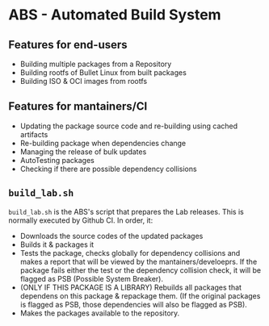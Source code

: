 # ABS - Automated Build System

## Features for end-users

- Building multiple packages from a Repository
- Building rootfs of Bullet Linux from built packages
- Building ISO & OCI images from rootfs

## Features for mantainers/CI

- Updating the package source code and re-building using cached artifacts
- Re-building package when dependencies change
- Managing the release of bulk updates
- AutoTesting packages
- Checking if there are possible dependency collisions

## `build_lab.sh`

`build_lab.sh` is the ABS's script that prepares the Lab releases. This is normally executed by Github CI.
In order, it:

- Downloads the source codes of the updated packages
- Builds it & packages it
- Tests the package, checks globally for dependency collisions and makes a report that will be viewed by the mantainers/develoeprs. If the package fails either the test or the dependency collision check, it will be flagged as PSB (Possible System Breaker).
- (ONLY IF THIS PACKAGE IS A LIBRARY) Rebuilds all packages that dependens on this package & repackage them. (If the original packages is flagged as PSB, those dependencies will also be flagged as PSB).
- Makes the packages available to the repository.

